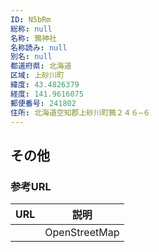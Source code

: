 ```yaml
---
ID: N5bRm
総称: null
名称: 鶉神社
名称読み: null
別名: null
都道府県: 北海道
区域: 上砂川町
緯度: 43.4826379
経度: 141.9616075
郵便番号: 241802
住所: 北海道空知郡上砂川町鶉２４６−６
---
```


## その他

### 参考URL

| URL | 説明          |
| --- | ------------- |
|     | OpenStreetMap |
